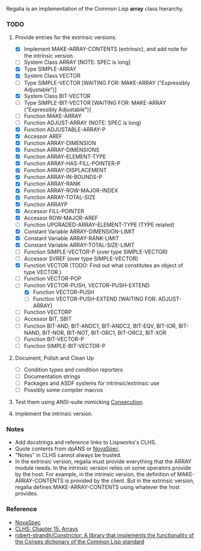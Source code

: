 Regalia is an implementation of the Common Lisp **array** class hierarchy.

### TODO

1. Provide entries for the extrinsic versions.

   + [X] Implement MAKE-ARRAY-CONTENTS (extrinsic), and add note for the intrinsic version.
   + [ ] System Class ARRAY [NOTE: SPEC is long]
   + [X] Type SIMPLE-ARRAY
   + [X] System Class VECTOR
   + [ ] Type SIMPLE-VECTOR [WAITING FOR: MAKE-ARRAY ("Expressibly Adjustable")]
   + [X] System Class BIT-VECTOR
   + [ ] Type SIMPLE-BIT-VECTOR [WAITING FOR: MAKE-ARRAY ("Expressibly Adjustable")]
   + [ ] Function MAKE-ARRAY
   + [ ] Function ADJUST-ARRAY (NOTE: SPEC is long)
   + [X] Function ADJUSTABLE-ARRAY-P
   + [X] Accessor AREF
   + [X] Function ARRAY-DIMENSION
   + [X] Function ARRAY-DIMENSIONS
   + [X] Function ARRAY-ELEMENT-TYPE
   + [X] Function ARRAY-HAS-FILL-POINTER-P
   + [X] Function ARRAY-DISPLACEMENT
   + [X] Function ARRAY-IN-BOUNDS-P
   + [X] Function ARRAY-RANK
   + [X] Function ARRAY-ROW-MAJOR-INDEX
   + [X] Function ARRAY-TOTAL-SIZE
   + [X] Function ARRAYP
   + [X] Accessor FILL-POINTER
   + [X] Accessor ROW-MAJOR-AREF
   + [ ] Function UPGRADED-ARRAY-ELEMENT-TYPE (TYPE related)
   + [X] Constant Variable ARRAY-DIMENSION-LIMIT
   + [X] Constant Variable ARRAY-RANK-LIMIT
   + [X] Constant Variable ARRAY-TOTAL-SIZE-LIMIT
   + [ ] Function SIMPLE-VECTOR-P (over type SIMPLE-VECTOR)
   + [ ] Accessor SVREF (over type SIMPLE-VECTOR)
   + [X] Function VECTOR (TODO: Find out what constitutes an object of type VECTOR.)
   + [ ] Function VECTOR-POP
   + [ ] Function VECTOR-PUSH, VECTOR-PUSH-EXTEND
     + [X] Function VECTOR-PUSH
     + [ ] Function VECTOR-PUSH-EXTEND [WAITING FOR: ADJUST-ARRAY]
   + [ ] Function VECTORP
   + [ ] Accessor BIT, SBIT
   + [ ] Function BIT-AND, BIT-ANDC1, BIT-ANDC2, BIT-EQV, BIT-IOR, BIT-NAND, BIT-NOR, BIT-NOT, BIT-ORC1, BIT-ORC2, BIT-XOR
   + [ ] Function BIT-VECTOR-P
   + [ ] Function SIMPLE-BIT-VECTOR-P

2. Document, Polish and Clean Up

   + [ ] Condition types and condition reporters
   + [ ] Documentation strings 
   + [ ] Packages and ASDF systems for intrinsic/extrinsic use
   + [ ] Possibly some compiler macros 

3. Test them using ANSI-suite mimicking [Consecution](https://github.com/s-expressionists/Consecution/).

4. Implement the intrinsic version.

### Notes

+ Add docstrings and reference links to Lispworks's CLHS. 
+ Quote contents from dpANS or [NovaSpec](https://novaspec.org/cl/).
+ "Notes" in CLHS cannot always be trusted.
+ In the extrinsic version, regalia must provide everything that the ARRAY
  module needs. In the intrinsic version relies on some operators provide by
  the host. For example, in the intrinsic version, the definition of
  MAKE-ARRAY-CONTENTS is provided by the client. But in the extrinsic version,
  regalia defines MAKE-ARRAY-CONTENTS using whatever the host provides.

### Reference

+ [NovaSpec](https://novaspec.org/cl/)
+ [CLHS: Chapter 15. Arrays](https://www.lispworks.com/documentation/lw60/CLHS/Body/15_.htm)
+ [robert-strandh/Constrictor: A library that implements the functionality of the Conses dictionary of the Common Lisp standard](https://github.com/robert-strandh/Constrictor)
